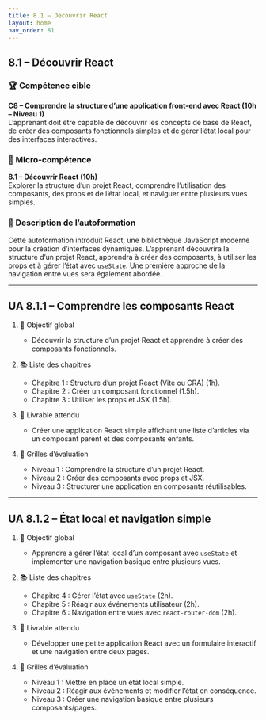 ```yaml
---
title: 8.1 – Découvrir React
layout: home
nav_order: 81
---
```


## 8.1 – Découvrir React

### 🏆 Compétence cible
**C8 – Comprendre la structure d’une application front-end avec React (10h – Niveau 1)**  
L’apprenant doit être capable de découvrir les concepts de base de React, de créer des composants fonctionnels simples et de gérer l’état local pour des interfaces interactives.

### 🧩 Micro-compétence
**8.1 – Découvrir React (10h)**  
Explorer la structure d’un projet React, comprendre l’utilisation des composants, des props et de l’état local, et naviguer entre plusieurs vues simples.

### 📝 Description de l’autoformation
Cette autoformation introduit React, une bibliothèque JavaScript moderne pour la création d’interfaces dynamiques. L’apprenant découvrira la structure d’un projet React, apprendra à créer des composants, à utiliser les props et à gérer l’état avec `useState`. Une première approche de la navigation entre vues sera également abordée.

---

## UA 8.1.1 – Comprendre les composants React

1. 🎯 Objectif global

   * Découvrir la structure d’un projet React et apprendre à créer des composants fonctionnels.

2. 📚 Liste des chapitres

   * Chapitre 1 : Structure d’un projet React (Vite ou CRA) (1h).
   * Chapitre 2 : Créer un composant fonctionnel (1.5h).
   * Chapitre 3 : Utiliser les props et JSX (1.5h).

3. 📄 Livrable attendu

   * Créer une application React simple affichant une liste d’articles via un composant parent et des composants enfants.

4. 🧪 Grilles d’évaluation

   * Niveau 1 : Comprendre la structure d’un projet React.
   * Niveau 2 : Créer des composants avec props et JSX.
   * Niveau 3 : Structurer une application en composants réutilisables.

---

## UA 8.1.2 – État local et navigation simple

1. 🎯 Objectif global

   * Apprendre à gérer l’état local d’un composant avec `useState` et implémenter une navigation basique entre plusieurs vues.

2. 📚 Liste des chapitres

   * Chapitre 4 : Gérer l’état avec `useState` (2h).
   * Chapitre 5 : Réagir aux événements utilisateur (2h).
   * Chapitre 6 : Navigation entre vues avec `react-router-dom` (2h).

3. 📄 Livrable attendu

   * Développer une petite application React avec un formulaire interactif et une navigation entre deux pages.

4. 🧪 Grilles d’évaluation

   * Niveau 1 : Mettre en place un état local simple.
   * Niveau 2 : Réagir aux événements et modifier l’état en conséquence.
   * Niveau 3 : Créer une navigation basique entre plusieurs composants/pages.
